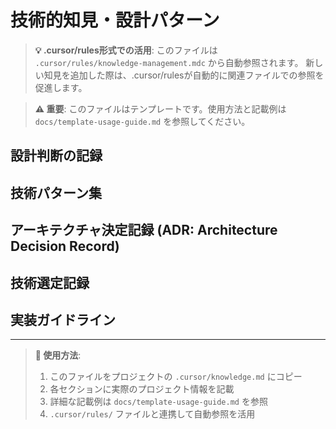 # 技術的知見・設計パターン

> **💡 .cursor/rules形式での活用**: このファイルは `.cursor/rules/knowledge-management.mdc` から自動参照されます。
> 新しい知見を追加した際は、.cursor/rulesが自動的に関連ファイルでの参照を促進します。

> **⚠️ 重要**: このファイルはテンプレートです。使用方法と記載例は `docs/template-usage-guide.md` を参照してください。

## 設計判断の記録

## 技術パターン集

## アーキテクチャ決定記録 (ADR: Architecture Decision Record)

## 技術選定記録

## 実装ガイドライン

---

> **📝 使用方法**: 
> 1. このファイルをプロジェクトの `.cursor/knowledge.md` にコピー
> 2. 各セクションに実際のプロジェクト情報を記載
> 3. 詳細な記載例は `docs/template-usage-guide.md` を参照
> 4. `.cursor/rules/` ファイルと連携して自動参照を活用